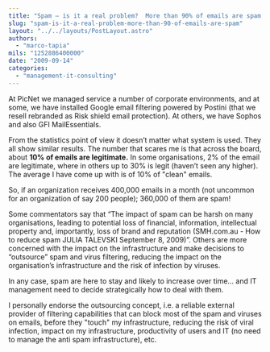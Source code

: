 ```yaml
---
title: "Spam – is it a real problem?  More than 90% of emails are spam."
slug: "spam-is-it-a-real-problem-more-than-90-of-emails-are-spam"
layout: "../../layouts/PostLayout.astro"
authors: 
  - "marco-tapia"
mils: "1252886400000"
date: "2009-09-14"
categories: 
  - "management-it-consulting"
---
```


At PicNet we managed service a number of corporate environments, and at some, we have installed Google email filtering powered by Postini (that we resell rebranded as Risk shield email protection). At others, we have Sophos and also GFI MailEssentials.

From the statistics point of view it doesn’t matter what system is used. They all show similar results. The number that scares me is that across the board, about **10% of emails are legitimate.** In some organisations, 2% of the email are legitimate, where in others up to 30% is legit (haven’t seen any higher). The average I have come up with is of 10% of "clean" emails.

So, if an organization receives 400,000 emails in a month (not uncommon for an organization of say 200 people); 360,000 of them are spam!

Some commentators say that “The impact of spam can be harsh on many organisations, leading to potential loss of financial, information, intellectual property and, importantly, loss of brand and reputation (SMH.com.au - How to reduce spam JULIA TALEVSKI September 8, 2009)”. Others are more concerned with the impact on the infrastructure and make decisions to “outsource” spam and virus filtering, reducing the impact on the organisation’s infrastructure and the risk of infection by viruses.

In any case, spam are here to stay and likely to increase over time… and IT management need to decide strategically how to deal with them.

I personally endorse the outsourcing concept, i.e. a reliable external provider of filtering capabilities that can block most of the spam and viruses on emails, before they "touch" my infrastructure, reducing the risk of viral infection, impact on my infrastructure, productivity of users and IT (no need to manage the anti spam infrastructure), etc.
